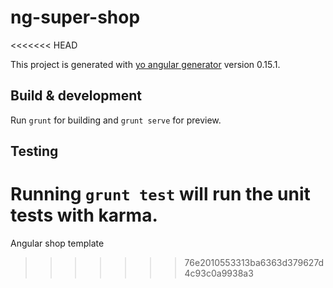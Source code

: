 # ng-super-shop
<<<<<<< HEAD

This project is generated with [yo angular generator](https://github.com/yeoman/generator-angular)
version 0.15.1.

## Build & development

Run `grunt` for building and `grunt serve` for preview.

## Testing

Running `grunt test` will run the unit tests with karma.
=======
Angular shop template
>>>>>>> 76e2010553313ba6363d379627d4c93c0a9938a3
